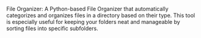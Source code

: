 File Organizer:
A Python-based File Organizer that automatically categorizes and organizes files in a directory based on their type. This tool is especially useful for keeping your folders neat and manageable by sorting files into specific subfolders.
